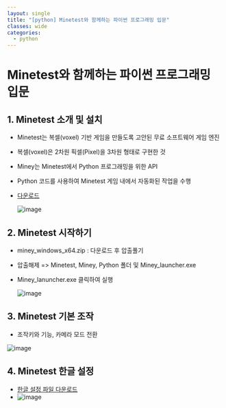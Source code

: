 ```yaml
---
layout: single
title: "[python] Minetest와 함께하는 파이썬 프로그래밍 입문"
classes: wide
categories:
  - python
---  
```


# Minetest와 함께하는 파이썬 프로그래밍 입문    
## 1. Minetest 소개 및 설치  
  + Minetest는 복셀(voxel) 기반 게임을 만들도록 고안된 무료 소프트웨어 게임 엔진
  + 복셀(voxel)은 2차원 픽셀(Pixel)을 3차원 형태로 구현한 것
  + Miney는 Minetest에서 Python 프로그래밍을 위한 API
  + Python 코드를 사용하여 Minetest 게임 내에서 자동화된 작업을 수행
  + [다운로드](https://github.com/miney-py/miney_distribution/releases)  
    
    ![image](https://github.com/user-attachments/assets/a0011eab-1e73-4092-9c4c-a9ba3565c964)
  
 ## 2. Minetest 시작하기  
   + miney_windows_x64.zip : 다운로드 후 압출풀기
   + 압출해제 => Minetest, Miney, Python 폴더 및 Miney_launcher.exe
   + Miney_lanuncher.exe 클릭하여 실행

     ![image](https://github.com/user-attachments/assets/93721247-ca74-4d36-9e1b-bfd84a0cb890)

## 3. Minetest 기본 조작  
  + 조작키와 기능, 카메라 모드 전환
  
  ![image](https://github.com/user-attachments/assets/9b8b9e10-2189-47f1-a64b-1886fc697f7c)  

## 4. Minetest 한글 설정
  + [한글 설정 파일 다운로드](https://github.com/kig2929kig/minetest/blob/main/ko.zip)
  + ![image](https://github.com/user-attachments/assets/9fa98022-7b42-4f7e-9e1f-6d6c9cd1b0c3)
